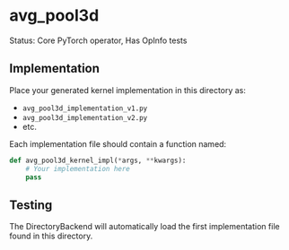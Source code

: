 # avg_pool3d

Status: Core PyTorch operator, Has OpInfo tests

## Implementation

Place your generated kernel implementation in this directory as:
- `avg_pool3d_implementation_v1.py`
- `avg_pool3d_implementation_v2.py`
- etc.

Each implementation file should contain a function named:
```python
def avg_pool3d_kernel_impl(*args, **kwargs):
    # Your implementation here
    pass
```

## Testing

The DirectoryBackend will automatically load the first implementation file found in this directory.
